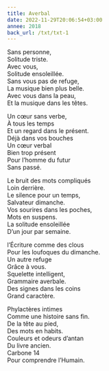 ```yaml
---
title: Averbal
date: 2022-11-29T20:06:54+03:00
annee: 2018
back_url: /txt/txt-1
---
```

Sans personne,\
Solitude triste.\
Avec vous,\
Solitude ensoleillée.\
Sans vous pas de refuge,\
La musique bien plus belle.\
Avec vous dans la peau,\
Et la musique dans les têtes.  

Un cœur sans verbe,\
À tous les temps\
Et un regard dans le présent.\
Déjà dans vos bouches\
Un cœur verbal\
Bien trop présent\
Pour l’homme du futur\
Sans passé.  

Le bruit des mots compliqués\
Loin derrière.\
Le silence pour un temps,\
Salvateur dimanche.\
Vos sourires dans les poches,\
Mots en suspens.\
La solitude ensoleillée\
D’un jour par semaine.  

l’Écriture comme des clous\
Pour les loufoques du dimanche.\
Un autre refuge\
Grâce à vous.\
Squelette intelligent,\
Grammaire averbale.\
Des signes dans les coins\
Grand caractère.  

Phylactères intimes\
Comme une histoire sans fin.\
De la tête au pied,\
Des mots en habits.\
Couleurs et odeurs d’antan\
Du livre ancien.\
Carbone 14\
Pour comprendre l’Humain.

